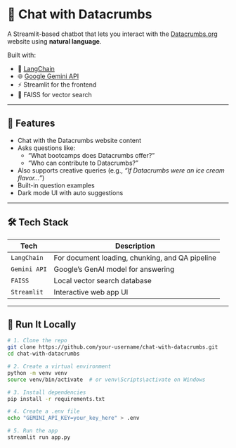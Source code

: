# 🤖 Chat with Datacrumbs

A Streamlit-based chatbot that lets you interact with the [Datacrumbs.org](https://datacrumbs.org) website using **natural language**.

Built with:
- 🦜 [LangChain](https://www.langchain.com/)
- 🌐 [Google Gemini API](https://ai.google.dev/)
- ⚡ Streamlit for the frontend
- 📄 FAISS for vector search

---

## 🚀 Features

- Chat with the Datacrumbs website content
- Asks questions like:
  - “What bootcamps does Datacrumbs offer?”
  - “Who can contribute to Datacrumbs?”
- Also supports creative queries (e.g., *“If Datacrumbs were an ice cream flavor...”*)
- Built-in question examples
- Dark mode UI with auto suggestions

---

## 🛠️ Tech Stack

| Tech | Description |
|------|-------------|
| `LangChain` | For document loading, chunking, and QA pipeline |
| `Gemini API` | Google’s GenAI model for answering |
| `FAISS` | Local vector search database |
| `Streamlit` | Interactive web app UI |

---

## 🧪 Run It Locally

```bash
# 1. Clone the repo
git clone https://github.com/your-username/chat-with-datacrumbs.git
cd chat-with-datacrumbs

# 2. Create a virtual environment
python -m venv venv
source venv/bin/activate  # or venv\Scripts\activate on Windows

# 3. Install dependencies
pip install -r requirements.txt

# 4. Create a .env file
echo "GEMINI_API_KEY=your_key_here" > .env

# 5. Run the app
streamlit run app.py

